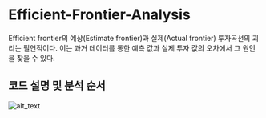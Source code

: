 # Efficient-Frontier-Analysis
Efficient frontier의 예상(Estimate frontier)과 실제(Actual frontier) 투자곡선의 괴리는 필연적이다. 이는 과거 데이터를 통한 예측 값과 실제 투자 값의 오차에서 그 원인을 찾을 수 있다.

## 코드 설명 및 분석 순서

![alt_text](images/image2.png "image_tooltip")

